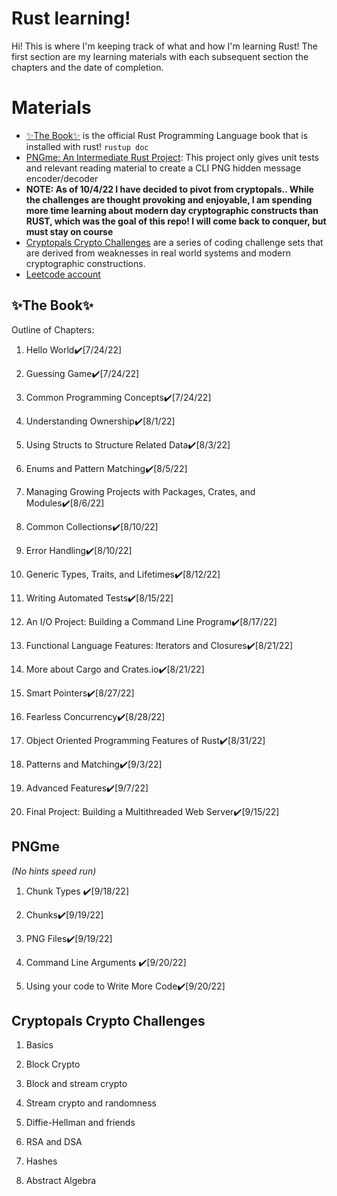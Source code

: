 

# Rust learning!

Hi! This is where I'm keeping track of what and how I'm learning Rust! The first section are my learning materials with each subsequent section the chapters and the date of completion. 

# Materials

- [✨The Book✨](https://doc.rust-lang.org/book/) is the official Rust Programming Language book that is installed with rust! `rustup doc`
- [PNGme: An Intermediate Rust Project](https://picklenerd.github.io/pngme_book/): This project only gives unit tests and relevant reading material to create a CLI PNG hidden message encoder/decoder
- **NOTE: As of 10/4/22 I have decided to pivot from cryptopals.. While the challenges are thought provoking and enjoyable, I am spending more time learning about modern day cryptographic constructs than RUST, which was the goal of this repo! I will come back to conquer, but must stay on course**
- [Cryptopals Crypto Challenges](https://cryptopals.com/) are a series of coding challenge sets that are derived from weaknesses in real world systems and modern cryptographic constructions.
- [Leetcode account](https://leetcode.com/TylerGates/)

## ✨The Book✨

Outline of Chapters:

1. Hello World✔️[7/24/22]

2. Guessing Game✔️[7/24/22]

3. Common Programming Concepts✔️[7/24/22]

4. Understanding Ownership✔️[8/1/22]

5. Using Structs to Structure Related Data✔️[8/3/22]

6. Enums and Pattern Matching✔️[8/5/22]

7. Managing Growing Projects with Packages, Crates, and Modules✔️[8/6/22]

8. Common Collections✔️[8/10/22]

9. Error Handling✔️[8/10/22]

10. Generic Types, Traits, and Lifetimes✔️[8/12/22]

11. Writing Automated Tests✔️[8/15/22]

12. An I/O Project: Building a Command Line Program✔️[8/17/22]

13. Functional Language Features: Iterators and Closures✔️[8/21/22]

14. More about Cargo and Crates.io✔️[8/21/22]

15. Smart Pointers✔️[8/27/22]

16. Fearless Concurrency✔️[8/28/22]

17. Object Oriented Programming Features of Rust✔️[8/31/22]

18. Patterns and Matching✔️[9/3/22]

19. Advanced Features✔️[9/7/22]

20. Final Project: Building a Multithreaded Web Server✔️[9/15/22]

## PNGme
*(No hints speed run)*

1. Chunk Types ✔️[9/18/22]

2. Chunks✔️[9/19/22]

3. PNG Files✔️[9/19/22]

4. Command Line Arguments ✔️[9/20/22]

5. Using your code to Write More Code✔️[9/20/22]

## Cryptopals Crypto Challenges

1. Basics

2. Block Crypto

3. Block and stream crypto

4. Stream crypto and randomness

5. Diffie-Hellman and friends

6. RSA and DSA

7. Hashes

8. Abstract Algebra
